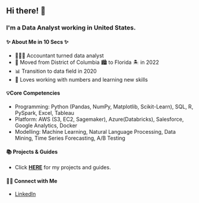 ## Hi there! 👋

### I'm a Data Analyst working in United States.

#### ✨ About Me in 10 Secs ✨
- 👩🏻‍💻 Accountant turned data analyst
- 🏡 Moved from District of Columbia 🏙 to Florida 🏝 in 2022
- 📊 Transition to data field in 2020
- 📝 Loves working with numbers and learning new skills


#### 💡Core Competencies
- Programming: Python (Pandas, NumPy, Matplotlib, Scikit-Learn), SQL, R, PySpark, Excel, Tableau 
- Platform: AWS (S3, EC2, Sagemaker), Azure(Databricks), Salesforce, Google Analytics, Docker
- Modelling: Machine Learning, Natural Language Processing, Data Mining, Time Series Forecasting, A/B Testing   	

####  📚 Projects & Guides
- Click **[HERE](https://github.com/luoyuwen31/portfolio_guide/tree/main)** for my projects and guides.

#### 🙌🏻 Connect with Me
- [LinkedIn](https://www.linkedin.com/in/yuwen-luo-96a70b116/)
